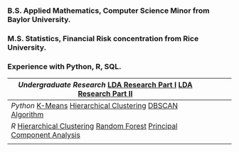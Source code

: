### B.S. Applied Mathematics, Computer Science Minor from Baylor University.

### M.S. Statistics, Financial Risk concentration from Rice University.

### Experience with Python, R, SQL.

|  *Undergraduate Research*  [LDA Research Part I](lda_part1.html)  [LDA Research Part II](lda_part2.html)                               |   |   |   |   |
|----------------------------------------------------------------------------------------------------------------------------------------|---|---|---|---|
|  *Python*  [K-Means](kmeans.html)  [Hierarchical Clustering](hclustering_python.html)  [DBSCAN Algorithm](dbscan.html)                 |   |   |   |   |
|  *R*  [Hierarchical Clustering](hclustering_R.html)  [Random Forest](credit_card_def_R.html)  [Principal Component Analysis](pca.html) |   |   |   |   |
|                                                                                                                                        |   |   |   |   |
